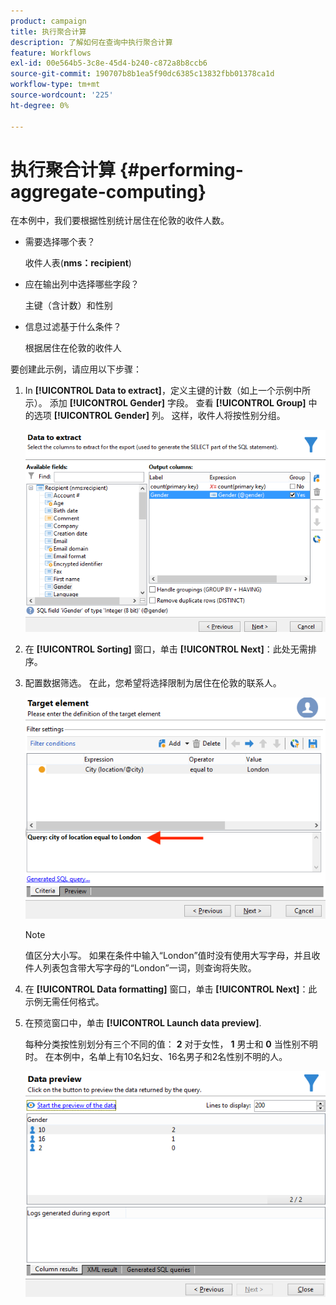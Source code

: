 ```yaml
---
product: campaign
title: 执行聚合计算
description: 了解如何在查询中执行聚合计算
feature: Workflows
exl-id: 00e564b5-3c8e-45d4-b240-c872a8b8ccb6
source-git-commit: 190707b8b1ea5f90dc6385c13832fbb01378ca1d
workflow-type: tm+mt
source-wordcount: '225'
ht-degree: 0%

---
```


# 执行聚合计算 {#performing-aggregate-computing}

在本例中，我们要根据性别统计居住在伦敦的收件人数。

* 需要选择哪个表？

   收件人表(**nms：recipient**)

* 应在输出列中选择哪些字段？

   主键（含计数）和性别

* 信息过滤基于什么条件？

   根据居住在伦敦的收件人

要创建此示例，请应用以下步骤：

1. In **[!UICONTROL Data to extract]**，定义主键的计数（如上一个示例中所示）。 添加 **[!UICONTROL Gender]** 字段。 查看 **[!UICONTROL Group]** 中的选项 **[!UICONTROL Gender]** 列。 这样，收件人将按性别分组。

   ![](assets/query_editor_nveau_27.png)

1. 在 **[!UICONTROL Sorting]** 窗口，单击 **[!UICONTROL Next]**：此处无需排序。
1. 配置数据筛选。 在此，您希望将选择限制为居住在伦敦的联系人。

   ![](assets/query_editor_22.png)

   >[!NOTE]
   >
   >值区分大小写。 如果在条件中输入“London”值时没有使用大写字母，并且收件人列表包含带大写字母的“London”一词，则查询将失败。

1. 在 **[!UICONTROL Data formatting]** 窗口，单击 **[!UICONTROL Next]**：此示例无需任何格式。
1. 在预览窗口中，单击 **[!UICONTROL Launch data preview]**.

   每种分类按性别划分有三个不同的值： **2** 对于女性， **1** 男士和 **0** 当性别不明时。 在本例中，名单上有10名妇女、16名男子和2名性别不明的人。

   ![](assets/query_editor_agregat_04.png)
